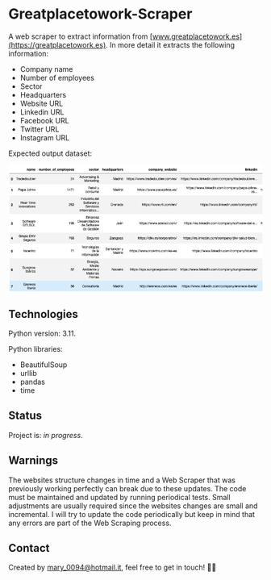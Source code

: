 # Greatplacetowork-Scraper
A web scraper to extract information from [www.greatplacetowork.es](https://greatplacetowork.es). 
In more detail it extracts the following information:
- Company name
- Number of employees
- Sector
- Headquarters
- Website URL
- Linkedin URL
- Facebook URL
- Twitter URL
- Instagram URL

Expected output dataset:

![alt text](https://github.com/mariadancianu/Greatplacetowork-Scraper/blob/main/output_dataset_example.png)

## Technologies 

Python version: 3.11. 

Python libraries:
- BeautifulSoup
- urllib 
- pandas
- time

## Status
Project is: *in progress*. 

## Warnings
The websites structure changes in time and a Web Scraper that was previously working perfectly can break due to these updates. The code must be maintained and updated by running periodical tests. Small adjustments are usually required since the websites changes are small and incremental. I will try to update the code periodically but keep in mind that any errors are part of the Web Scraping process.

## Contact 
Created by mary_0094@hotmail.it, feel free to get in touch! :woman_technologist:
